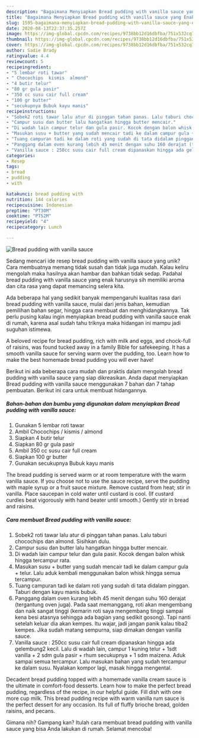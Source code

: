 ```yaml
---
description: "Bagaimana Menyiapkan Bread pudding with vanilla sauce yang Enak Banget"
title: "Bagaimana Menyiapkan Bread pudding with vanilla sauce yang Enak Banget"
slug: 1595-bagaimana-menyiapkan-bread-pudding-with-vanilla-sauce-yang-enak-banget
date: 2020-08-13T22:37:35.257Z
image: https://img-global.cpcdn.com/recipes/9738bb12d16dbfba/751x532cq70/bread-pudding-with-vanilla-sauce-foto-resep-utama.jpg
thumbnail: https://img-global.cpcdn.com/recipes/9738bb12d16dbfba/751x532cq70/bread-pudding-with-vanilla-sauce-foto-resep-utama.jpg
cover: https://img-global.cpcdn.com/recipes/9738bb12d16dbfba/751x532cq70/bread-pudding-with-vanilla-sauce-foto-resep-utama.jpg
author: Sadie Brady
ratingvalue: 4.4
reviewcount: 5
recipeingredient:
- "5 lembar roti tawar"
- " Chocochips  kismis  almond"
- "4 butir telur"
- "80 gr gula pasir"
- "350 cc susu cair full cream"
- "100 gr butter"
- "secukupnya Bubuk kayu manis"
recipeinstructions:
- "Sobek2 roti tawar lalu atur di pinggan tahan panas. Lalu taburi chocochips dan almond. Sisihkan dulu."
- "Campur susu dan butter lalu hangatkan hingga butter mencair."
- "Di wadah lain campur telur dan gula pasir. Kocok dengan balon whisk hingga tercampur rata."
- "Masukan susu + butter yang sudah mencair tadi ke dalam campur gula + telur. Lalu aduk kembali menggunakan balon whisk hingga semua tercampur."
- "Tuang campuran tadi ke dalam roti yang sudah di tata didalam pinggan. Taburi dengan kayu manis bubuk."
- "Panggang dalam oven kurang lebih 45 menit dengan suhu 160 derajat (tergantung oven juga). Pada saat memanggang, roti akan mengembang dan naik sangat tinggi (kemarin roti saya mengembang tinggi sampai kena besi atasnya sehingga ada bagian yang sedikit gosong). Tapi nanti setelah keluar dia akan kempes. Itu wajar, jadi jangan panik kalau tiba2 kempes. Jika sudah matang sempurna, siap dimakan dengan vanilla sauce."
- "Vanilla sauce : 250cc susu cair full cream dipanaskan hingga ada gelembung2 kecil. Lalu di wadah lain, campur 1 kuning telur + 1sdt vanilla + 2 sdm gula pasir + rhum secukupnya + 1 sdm maizena. Aduk sampai semua tercampur. Lalu masukan bahan yang sudah tercampur ke dalam susu. Nyalakan kompor lagi, masak hingga mengental."
categories:
- Resep
tags:
- bread
- pudding
- with

katakunci: bread pudding with 
nutrition: 144 calories
recipecuisine: Indonesian
preptime: "PT30M"
cooktime: "PT52M"
recipeyield: "4"
recipecategory: Lunch

---
```



![Bread pudding with vanilla sauce](https://img-global.cpcdn.com/recipes/9738bb12d16dbfba/751x532cq70/bread-pudding-with-vanilla-sauce-foto-resep-utama.jpg)

Sedang mencari ide resep bread pudding with vanilla sauce yang unik? Cara membuatnya memang tidak susah dan tidak juga mudah. Kalau keliru mengolah maka hasilnya akan hambar dan bahkan tidak sedap. Padahal bread pudding with vanilla sauce yang enak harusnya sih memiliki aroma dan cita rasa yang dapat memancing selera kita.

Ada beberapa hal yang sedikit banyak mempengaruhi kualitas rasa dari bread pudding with vanilla sauce, mulai dari jenis bahan, kemudian pemilihan bahan segar, hingga cara membuat dan menghidangkannya. Tak perlu pusing kalau ingin menyiapkan bread pudding with vanilla sauce enak di rumah, karena asal sudah tahu triknya maka hidangan ini mampu jadi suguhan istimewa.

A beloved recipe for bread pudding, rich with milk and eggs, and chock-full of raisins, was found tucked away in a family Bible for safekeeping. It has a smooth vanilla sauce for serving warm over the pudding, too. Learn how to make the best homemade bread pudding you will ever have!


Berikut ini ada beberapa cara mudah dan praktis dalam mengolah bread pudding with vanilla sauce yang siap dikreasikan. Anda dapat menyiapkan Bread pudding with vanilla sauce menggunakan 7 bahan dan 7 tahap pembuatan. Berikut ini cara untuk membuat hidangannya.

<!--inarticleads1-->

##### Bahan-bahan dan bumbu yang digunakan dalam menyiapkan Bread pudding with vanilla sauce:

1. Gunakan 5 lembar roti tawar
1. Ambil  Chocochips / kismis / almond
1. Siapkan 4 butir telur
1. Siapkan 80 gr gula pasir
1. Ambil 350 cc susu cair full cream
1. Siapkan 100 gr butter
1. Gunakan secukupnya Bubuk kayu manis


The bread pudding is served warm or at room temperature with the warm vanilla sauce. If you choose not to use the sauce recipe, serve the pudding with maple syrup or a fruit sauce mixture. Remove custard from heat; stir in vanilla. Place saucepan in cold water until custard is cool. (If custard curdles beat vigorously with hand beater until smooth.) Gently stir in bread and raisins. 

<!--inarticleads2-->

##### Cara membuat Bread pudding with vanilla sauce:

1. Sobek2 roti tawar lalu atur di pinggan tahan panas. Lalu taburi chocochips dan almond. Sisihkan dulu.
1. Campur susu dan butter lalu hangatkan hingga butter mencair.
1. Di wadah lain campur telur dan gula pasir. Kocok dengan balon whisk hingga tercampur rata.
1. Masukan susu + butter yang sudah mencair tadi ke dalam campur gula + telur. Lalu aduk kembali menggunakan balon whisk hingga semua tercampur.
1. Tuang campuran tadi ke dalam roti yang sudah di tata didalam pinggan. Taburi dengan kayu manis bubuk.
1. Panggang dalam oven kurang lebih 45 menit dengan suhu 160 derajat (tergantung oven juga). Pada saat memanggang, roti akan mengembang dan naik sangat tinggi (kemarin roti saya mengembang tinggi sampai kena besi atasnya sehingga ada bagian yang sedikit gosong). Tapi nanti setelah keluar dia akan kempes. Itu wajar, jadi jangan panik kalau tiba2 kempes. Jika sudah matang sempurna, siap dimakan dengan vanilla sauce.
1. Vanilla sauce : 250cc susu cair full cream dipanaskan hingga ada gelembung2 kecil. Lalu di wadah lain, campur 1 kuning telur + 1sdt vanilla + 2 sdm gula pasir + rhum secukupnya + 1 sdm maizena. Aduk sampai semua tercampur. Lalu masukan bahan yang sudah tercampur ke dalam susu. Nyalakan kompor lagi, masak hingga mengental.


Decadent bread pudding topped with a homemade vanilla cream sauce is the ultimate in comfort-food desserts. Learn how to make the perfect bread pudding, regardless of the recipe, in our helpful guide. Fill dish with one more cup milk. This bread pudding recipe with warm vanilla rum sauce is the perfect dessert for any occasion. Its full of fluffy brioche bread, golden raisins, and pecans. 

Gimana nih? Gampang kan? Itulah cara membuat bread pudding with vanilla sauce yang bisa Anda lakukan di rumah. Selamat mencoba!
